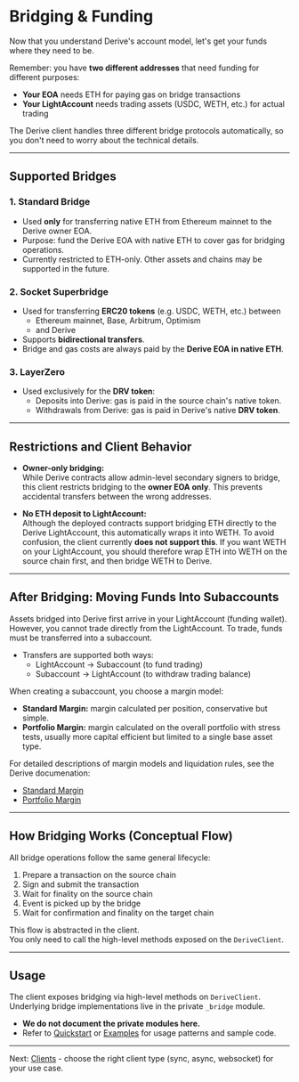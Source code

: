 # Bridging & Funding

Now that you understand Derive's account model, let's get your funds where they need to be.

Remember: you have **two different addresses** that need funding for different purposes:

- **Your EOA** needs ETH for paying gas on bridge transactions
- **Your LightAccount** needs trading assets (USDC, WETH, etc.) for actual trading

The Derive client handles three different bridge protocols automatically, so you don't need to worry about the technical details.

---

## Supported Bridges

### 1. Standard Bridge

- Used **only** for transferring native ETH from Ethereum mainnet to the Derive owner EOA.
- Purpose: fund the Derive EOA with native ETH to cover gas for bridging operations.
- Currently restricted to ETH-only. Other assets and chains may be supported in the future.

### 2. Socket Superbridge

- Used for transferring **ERC20 tokens** (e.g. USDC, WETH, etc.) between
  - Ethereum mainnet, Base, Arbitrum, Optimism
  - and Derive
- Supports **bidirectional transfers**.
- Bridge and gas costs are always paid by the **Derive EOA in native ETH**.

### 3. LayerZero

- Used exclusively for the **DRV token**:
  - Deposits into Derive: gas is paid in the source chain's native token.
  - Withdrawals from Derive: gas is paid in Derive's native **DRV token**.

---

## Restrictions and Client Behavior

- **Owner-only bridging:**  
  While Derive contracts allow admin-level secondary signers to bridge, this client restricts bridging to the **owner EOA only**. This prevents accidental transfers between the wrong addresses.

- **No ETH deposit to LightAccount:**  
  Although the deployed contracts support bridging ETH directly to the Derive LightAccount, this automatically wraps it into WETH. To avoid confusion, the client currently **does not support this**. If you want WETH on your LightAccount, you should therefore wrap ETH into WETH on the source chain first, and then bridge WETH to Derive.

---

## After Bridging: Moving Funds Into Subaccounts

Assets bridged into Derive first arrive in your LightAccount (funding wallet). However, you cannot trade directly from the LightAccount. To trade, funds must be transferred into a subaccount.

- Transfers are supported both ways:
  - LightAccount -> Subaccount (to fund trading)
  - Subaccount -> LightAccount (to withdraw trading balance)

When creating a subaccount, you choose a margin model:

- **Standard Margin:** margin calculated per position, conservative but simple.
- **Portfolio Margin:** margin calculated on the overall portfolio with stress tests, usually more capital efficient but limited to a single base asset type.

For detailed descriptions of margin models and liquidation rules, see the Derive documenation:

- [Standard Margin](https://docs.derive.xyz/docs/standard-margin-1)
- [Portfolio Margin](https://docs.derive.xyz/docs/portfolio-margin-1)

---

## How Bridging Works (Conceptual Flow)

All bridge operations follow the same general lifecycle:

1. Prepare a transaction on the source chain
2. Sign and submit the transaction
3. Wait for finality on the source chain
4. Event is picked up by the bridge
5. Wait for confirmation and finality on the target chain

This flow is abstracted in the client.  
You only need to call the high-level methods exposed on the `DeriveClient`.

---

## Usage

The client exposes bridging via high-level methods on `DeriveClient`.  
Underlying bridge implementations live in the private `_bridge` module.

- **We do not document the private modules here.**
- Refer to [Quickstart](quickstart.md) or [Examples](examples/) for usage patterns and sample code.

---

Next: [Clients](clients.md) - choose the right client type (sync, async, websocket) for your use case.
